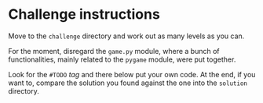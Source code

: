 # Challenge instructions

Move to the `challenge` directory and work out as many levels as you can.

For the moment, disregard the `game.py` module, where a bunch of functionalities, mainly related to the `pygame` module, were put together.

Look for the `#TODO` *tag* and there below put your own code. At the end, if you want to, compare the solution you found against the one into the `solution` directory.